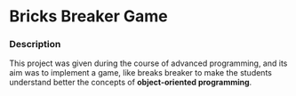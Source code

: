 # Bricks Breaker Game

### Description
This project was given during the course of advanced programming, and its aim was to implement a game, like breaks breaker to make the students understand better the concepts of **object-oriented programming**. 



